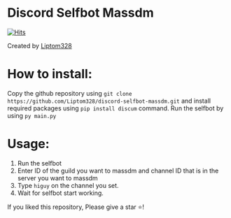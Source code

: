 # Discord Selfbot Massdm

[![Hits](https://hits.deltapapa.io/github/Liptom328/discord-selfbot-massdm.svg)](https://hits.deltapapa.io)

Created by [Liptom328](https://github.com/Liptom328)

# How to install:

Copy the github repository using `git clone https://github.com/Liptom328/discord-selfbot-massdm.git` and install required packages using `pip install discum` command. Run the selfbot by using `py main.py`

# Usage:

1. Run the selfbot
2. Enter ID of the guild you want to massdm and channel ID that is in the server you want to massdm
3. Type `higuy` on the channel you set.
4. Wait for selfbot start working.

If you liked this repository, Please give a star ⭐️!


